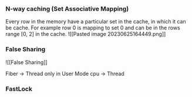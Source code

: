 
### N-way caching (Set Associative Mapping)

Every row in the memory have a particular set in the cache, in which it can be cache.
For example row 0 is mapping to set 0 and can be in the rows range [0, 2] in the cache.
![[Pasted image 20230625164449.png]]


### False Sharing

![[False Sharing]]


Fiber -> Thread only in User Mode
cpu -> Thread

### FastLock
